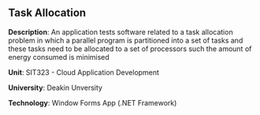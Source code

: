 ## Task Allocation

__Description__: An application tests software related to a task allocation problem in which a parallel program is partitioned into a set of tasks and these tasks need to be allocated to a set of processors such the amount of energy consumed is minimised

__Unit__: SIT323 - Cloud Application Development

__University__: Deakin Unversity

__Technology__: Window Forms App (.NET Framework)
